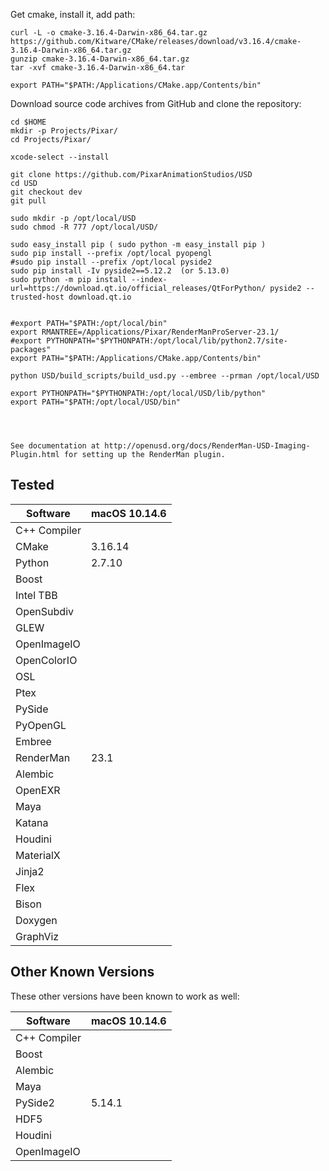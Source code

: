 Get cmake, install it, add path:
```
curl -L -o cmake-3.16.4-Darwin-x86_64.tar.gz https://github.com/Kitware/CMake/releases/download/v3.16.4/cmake-3.16.4-Darwin-x86_64.tar.gz
gunzip cmake-3.16.4-Darwin-x86_64.tar.gz
tar -xvf cmake-3.16.4-Darwin-x86_64.tar

export PATH="$PATH:/Applications/CMake.app/Contents/bin"
```

Download source code archives from GitHub and clone the repository:
```terminal
cd $HOME
mkdir -p Projects/Pixar/
cd Projects/Pixar/

xcode-select --install 

git clone https://github.com/PixarAnimationStudios/USD
cd USD
git checkout dev
git pull

sudo mkdir -p /opt/local/USD
sudo chmod -R 777 /opt/local/USD/

sudo easy_install pip ( sudo python -m easy_install pip )
sudo pip install --prefix /opt/local pyopengl
#sudo pip install --prefix /opt/local pyside2
sudo pip install -Iv pyside2==5.12.2  (or 5.13.0)
sudo python -m pip install --index-url=https://download.qt.io/official_releases/QtForPython/ pyside2 --trusted-host download.qt.io


#export PATH="$PATH:/opt/local/bin"
export RMANTREE=/Applications/Pixar/RenderManProServer-23.1/
#export PYTHONPATH="$PYTHONPATH:/opt/local/lib/python2.7/site-packages"
export PATH="$PATH:/Applications/CMake.app/Contents/bin"

python USD/build_scripts/build_usd.py --embree --prman /opt/local/USD

export PYTHONPATH="$PYTHONPATH:/opt/local/USD/lib/python"
export PATH="$PATH:/opt/local/USD/bin"




See documentation at http://openusd.org/docs/RenderMan-USD-Imaging-Plugin.html for setting up the RenderMan plugin.

```


## Tested

| Software      | macOS 10.14.6 |
| ------------- | ------------ |
| C++ Compiler  |              |
| CMake         | 3.16.14      |
| Python        | 2.7.10       |
| Boost         |              |
| Intel TBB     |              |
| OpenSubdiv    |              |
| GLEW          |              |
| OpenImageIO   |              |
| OpenColorIO   |              |
| OSL           |              |
| Ptex          |              |
| PySide        |              |
| PyOpenGL      |              |
| Embree        |              |
| RenderMan     | 23.1         |
| Alembic       |              |
| OpenEXR       |              |
| Maya          |              |
| Katana        |              |
| Houdini       |              |
| MaterialX     |              |
| Jinja2        |              |
| Flex          |              |
| Bison         |              |
| Doxygen       |              |
| GraphViz      |              |


## Other Known Versions

These other versions have been known to work as well:

| Software      | macOS 10.14.6 |
| ------------- | ------------ |
| C++ Compiler  |              |
| Boost         |              |
| Alembic       |              |
| Maya          |              |
| PySide2       | 5.14.1       |
| HDF5          |              |
| Houdini       |              |
| OpenImageIO   |              |

